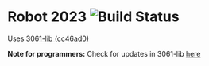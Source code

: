 # Robot 2023 ![Build Status](https://github.com/FRCTeam1987/Robot2023/actions/workflows/main.yml/badge.svg)

Uses [3061-lib (cc46ad0)](https://github.com/HuskieRobotics/3061-lib/tree/cc46ad0)

**Note for programmers:** Check for updates in 3061-lib [here](https://github.com/HuskieRobotics/3061-lib/compare/cc46ad0...main)

